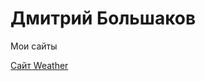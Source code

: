 # Дмитрий Большаков
Мои сайты

[Сайт Weather](https://dmitriyhoney.github.io/weather/ "Готовый адаптивный сайт")

